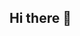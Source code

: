 ## Hi there 👋

<!--
**POKENA7/POKENA7** is a ✨ _special_ ✨ repository because its `README.md` (this file) appears on your GitHub profile.

Here are some ideas to get you started:

- 🔭 I’m currently working on ...
- 🌱 I’m currently learning ...
- 👯 I’m looking to collaborate on ...
- 🤔 I’m looking for help with ...
- 💬 Ask me about ...
- 📫 How to reach me: ...
- 😄 Pronouns: ...
- ⚡ Fun fact: ...
-->

<!-- WALLET-LINKING-BEGIN
{
  "lastUpdated": "2025-06-28T04:27:58.485Z",
  "wallets": [
    {
      "chain": "ethereum",
      "address": "0x23CA0c2219de2C5A6bf13B66897303c2766f3DE5"
    },
    {
      "chain": "solana",
      "address": "GgdnCxMmCWY5MWFv7R25uG7yFhSdd4YRmGhqeTU8UcAS"
    }
  ]
}
WALLET-LINKING-END -->
